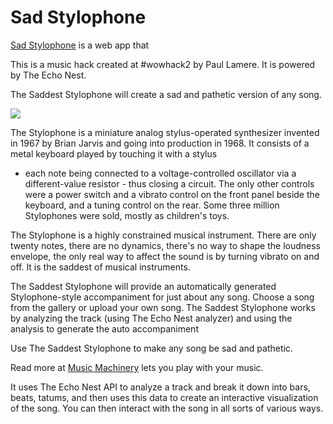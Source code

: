 # Sad Stylophone

[Sad Stylophone](http://static.echonest.com/stylophone/index.html "") is a web app that 

This is a music hack created at #wowhack2</a> by Paul Lamere. It is powered by The Echo Nest.

The Saddest Stylophone will create a sad and pathetic version of any song.

<img src='http://static/echonest.com/stylophone/images/stylophone1_800w.jpg'>


The Stylophone is a miniature analog stylus-operated synthesizer
invented in 1967 by Brian Jarvis and going into production in 1968.
It consists of a metal keyboard played by touching it with a stylus
- each note being connected to a voltage-controlled oscillator via
a different-value resistor - thus closing a circuit. The only other
controls were a power switch and a vibrato control on the front
panel beside the keyboard, and a tuning control on the rear. Some
three million Stylophones were sold, mostly as children's toys.

The Stylophone is a highly constrained musical instrument. There
are only twenty notes, there are no dynamics, there's no way to
shape the loudness envelope, the only real way to affect the sound
is by turning vibrato on and off. It is the saddest of musical
instruments.

The Saddest Stylophone will provide an automatically generated
Stylophone-style accompaniment for just about any song. Choose a
song from the gallery or upload your own song. The Saddest Stylophone
works by analyzing the track (using The Echo Nest analyzer) and
using the analysis to generate the auto accompaniment

Use The Saddest Stylophone to make any song be sad and pathetic.

Read more at <a href="http://musicmachinery.com">Music Machinery</a>
lets you play with your music.

It uses The Echo Nest API to analyze a track and break it down into
bars, beats, tatums, and then uses this data to create an interactive
visualization of the song. You can then interact with the song in
all sorts of various ways.
